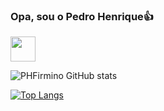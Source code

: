 ### Opa, sou o Pedro Henrique👍
<a href="https://www.linkedin.com/in/pedro-henrique-firmino-garcia"><img src="https://cdn.jsdelivr.net/gh/devicons/devicon/icons/linkedin/linkedin-original.svg" style="width: 40px"/></a>


![PHFirmino GitHub stats](https://github-readme-stats.vercel.app/api?username=PHFirmino&show_icons=true&theme=dark)

[![Top Langs](https://github-readme-stats.vercel.app/api/top-langs/?username=JVFirmino)](https://github.com/PHFirmino/github-readme-stats)

<!--### 💻Linguagens e Frameworks que utilizo
  <div>
    <img src="https://cdn.jsdelivr.net/gh/devicons/devicon/icons/html5/html5-original.svg" style="width: 40px"/>
    <img src="https://cdn.jsdelivr.net/gh/devicons/devicon/icons/css3/css3-original.svg" style="width:40px"/>
    <img src="https://cdn.jsdelivr.net/gh/devicons/devicon/icons/bootstrap/bootstrap-original.svg" style="width: 40px"/>
    <img src="https://cdn.jsdelivr.net/gh/devicons/devicon/icons/javascript/javascript-original.svg" style="width: 40px"/>
    <img src="https://cdn.jsdelivr.net/gh/devicons/devicon/icons/jquery/jquery-original.svg" style="width: 40px"/>
    <img src="https://cdn.jsdelivr.net/gh/devicons/devicon/icons/python/python-original.svg" style="width: 40px"/>
    <img src="https://cdn.jsdelivr.net/gh/devicons/devicon/icons/django/django-plain.svg" style="width: 40px"/>
    <img src="https://cdn.jsdelivr.net/gh/devicons/devicon/icons/csharp/csharp-original.svg" style="width: 40px"/>
    <img src="https://cdn.jsdelivr.net/gh/devicons/devicon/icons/php/php-original.svg" style="width: 40px"/>
    <img src="https://cdn.jsdelivr.net/gh/devicons/devicon/icons/mysql/mysql-original.svg" style="width: 40px"/>
</div>

### 📚Frase que carrego comigo
"Quem tem um PORQUÊ enfrenta qualquer COMO." --> 

